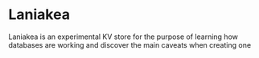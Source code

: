# Laniakea

Laniakea is an experimental KV store for the purpose of learning how databases are working and discover the main caveats when creating one
